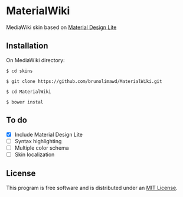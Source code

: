 # MaterialWiki
MediaWiki skin based on [Material Design Lite](https://github.com/google/material-design-lite)

## Installation

On MediaWiki directory:
```
$ cd skins

$ git clone https://github.com/brunolimawd/MaterialWiki.git

$ cd MaterialWiki

$ bower instal
```

## To do

- [x] Include Material Design Lite
- [ ] Syntax highlighting
- [ ] Multiple color schema
- [ ] Skin localization

## License

This program is free software and is distributed under an [MIT License](LICENSE.md).
